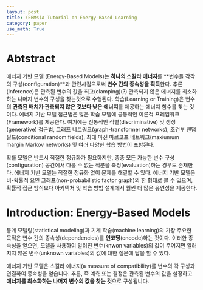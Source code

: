 ```yaml
---
layout: post
title: (EBMs)A Tutorial on Energy-Based Learning
category: paper
use_math: True
---
```


# Abtstract

에너지 기반 모델 (Energy-Based Models)는 **하나의 스칼라 에너지**를 **변수들 각각의 구성(configuration)**과 관련시킴으로써 **변수 간의 종속성을 획득**한다. 추론(Inference)은 관측된 변수의 값을 죄고(clamping)(?) 관측되지 않은 에너지를 최소화 하는 나머지 변수의 구성을 찾는것으로 수행된다. 학습(Learning or Training)은 변수의 **관측된 배치가 관측되지 않은 것보다 낮은 에너지**를 제공하는 에너지 함수를 찾는 것이다. 에너지 기반 모델 접근법은 많은 학습 모델에 공통적인 이론적 프레임워크(Framework)를 제공한다. 여기에는 전통적인 식별(discriminative) 및 생성(generative) 접근법, 그래프 네트워크(graph-transformer networks), 조건부 랜덤 필드(conditional random fields), 최대 마진 마르코프 네트워크(maxiumum margin Markov networks) 및 여러 다양한 학습 방법이 포함된다.

확률 모델은 반드시 적절한 정규화가 필요하지만, 종종 모든 가능한 변수 구성(configuration) 공간에서 다룰 수 없는 적분을 측정(evaluation)하는 경우도 존재한다. 에너지 기반 모델는 적절한 정규화 없이 문제를 해결할 수 있다. 에너지 기반 모델은 비-확률적 요인 그래프(non-probabilistic factor graph)의 한 형태로 볼 수 있으며, 확률적 접근 방식보다 아키텍처 및 학습 방법 설계에서 훨씬 더 많은 유연성을 제공한다.

# Introduction: Energy-Based Models

통계 모델링(statistical modeling)과 기계 학습(machine learning)의 가장 주요한 목적은 변수 간의 종속성(dependencies)를 **인코딩**(encode)하는 것이다. 이러한 종속성을 얻으면, 모델을 사용하여 알려진 변수(knwon variables)의 값이 주어지면 알려지지 않은 변수(unknown variables)의 값에 대한 질문에 답을 할 수 있다.

에너지 기반 모델은 스칼라 에너지(a measure of compatibility)를 변수의 각 구성과 연결하여 종속성을 얻습니다. 추론, 즉 예측 또는 결정은 관측된 변수의 값을 설정하고 **에너지를 최소화하는 나머지 변수의 값을 찾는 것**으로 구성됩니다.

